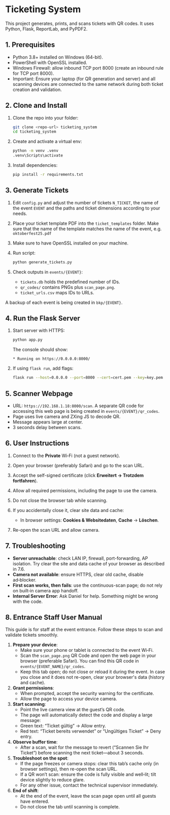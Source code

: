 # Ticketing System&#x20;

This project generates, prints, and scans tickets with QR codes. It uses Python, Flask, ReportLab, and PyPDF2.

## 1. Prerequisites

* Python 3.8+ installed on Windows (64-bit).
* PowerShell with OpenSSL installed.
* Windows Firewall: allow inbound TCP port 8000 (create an inbound rule for TCP port 8000).
* Important: Ensure your laptop (for QR generation and server) and all scanning devices are connected to the same network during both ticket creation and validation.

## 2. Clone and Install

1. Clone the repo into your folder:

   ```bash
   git clone <repo-url> ticketing_system
   cd ticketing_system
   ```
2. Create and activate a virtual env:

   ```bash
   python -m venv .venv
   .venv\Scripts\activate
   ```
3. Install dependencies:

   ```bash
   pip install -r requirements.txt
   ```

## 3. Generate Tickets

1. Edit `config.py` and adjust the number of tickets `N_TICKET`, the name of the event `EVENT` and the paths and ticket dimensions according to your needs.
2. Place your ticket template PDF into the `ticket_templates` folder. Make sure that the name of the template matches the name of the event, e.g. `oktoberfest25.pdf`
3. Make sure to have OpenSSL installed on your machine.
4. Run script:

   ```bash
   python generate_tickets.py
   ```
5. Check outputs in `events/{EVENT}`:

   * `tickets.db` holds the predefined number of IDs.
   * `qr_codes/` contains PNGs plus `scan_page.png`.
   * `ticket_urls.csv` maps IDs to URLs.

A backup of each event is being created in `bkp/{EVENT}`.

## 4. Run the Flask Server

1. Start server with HTTPS:

   ```bash
   python app.py
   ```

   The console should show:

   ```
   * Running on https://0.0.0.0:8000/
   ```
2. If using `flask run`, add flags:

   ```bash
   flask run --host=0.0.0.0 --port=8000 --cert=cert.pem --key=key.pem
   ```

## 5. Scanner Webpage

* URL: `https://192.168.1.18:8000/scan`. A separate QR code for accessing this web page is being created in `events/{EVENT}/qr_codes`.
* Page uses live camera and ZXing JS to decode QR.
* Message appears large at center.
* 3 seconds delay between scans.

## 6. User Instructions

1. Connect to the **Private** Wi‑Fi (not a guest network).
2. Open your browser (preferably Safari) and go to the scan URL.
3. Accept the self-signed certificate (click **Erweitert → Trotzdem fortfahren**).
4. Allow all required permissions, including the page to use the camera.
5. Do not close the browser tab while scanning.
6. If you accidentally close it, clear site data and cache:

   * In browser settings: **Cookies & Websitedaten**, **Cache** → **Löschen**.
7. Re-open the scan URL and allow camera.

## 7. Troubleshooting

* **Server unreachable**: check LAN IP, firewall, port-forwarding, AP isolation. Try clear the site and data cache of your browser as described in 7.6.
* **Camera not available**: ensure HTTPS, clear old cache, disable ad‑blocker.
* **First scan works, then fails**: use the continuous-scan page; do not rely on built‑in camera app handoff.
* **Internal Server Error**: Ask Daniel for help. Something might be wrong with the code.

## 8. Entrance Staff User Manual

This guide is for staff at the event entrance. Follow these steps to scan and validate tickets smoothly.

1. **Prepare your device**:
   * Make sure your phone or tablet is connected to the event Wi‑Fi.
   * Scan the `scan_page.png` QR Code and open the web page in your browser (preferable Safari). You can find this QR code in `events/{EVENT_NAME}/qr_codes`.
   * Keep this tab open; do not close or reload it during the event. In case you close and it does not re-open, clear your browser's data (history and cache).
2. **Grant permissions**:
   * When prompted, accept the security warning for the certificate.
   * Allow the page to access your device camera.
3. **Start scanning**:
   * Point the live camera view at the guest’s QR code.
   * The page will automatically detect the code and display a large message:
   * Green text: “Ticket gültig” → Allow entry.
   * Red text: “Ticket bereits verwendet” or “Ungültiges Ticket” → Deny entry.
4. **Observe buffer time**:
   * After a scan, wait for the message to revert (“Scannen Sie Ihr Ticket”) before scanning the next ticket—about 3 seconds.
5. **Troubleshoot on the spot**:
   * If the page freezes or camera stops: clear this tab’s cache only (in browser settings), then re-open the scan URL.
   * If a QR won’t scan: ensure the code is fully visible and well‑lit; tilt device slightly to reduce glare.
   * For any other issue, contact the technical supervisor immediately.
6. **End of shift**:
   * At the end of the event, leave the scan page open until all guests have entered.
   * Do not close the tab until scanning is complete.
